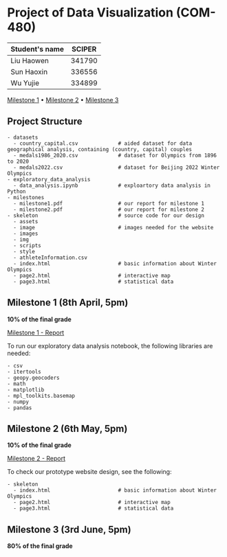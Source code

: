 # Project of Data Visualization (COM-480)

| Student's name | SCIPER |
| -------------- | ------ |
| Liu Haowen | 341790 |
| Sun Haoxin | 336556 |
| Wu Yujie | 334899 |

[Milestone 1](milestones/milestone1.pdf) • [Milestone 2]((milestones/milestone1.pdf)) • [Milestone 3](#milestone-3)

## Project Structure

```
- datasets
  - country_capital.csv             # aided dataset for data geographical analysis, containing (country, capital) couples
  - medals1986_2020.csv             # dataset for Olympics from 1896 to 2020
  - medals2022.csv                  # dataset for Beijing 2022 Winter Olympics
- exploratory_data_analysis
  - data_analysis.ipynb             # exploartory data analysis in Python
- milestones
  - milestone1.pdf                  # our report for milestone 1
  - milestone2.pdf                  # our report for milestone 2
- skeleton                          # source code for our design
  - assets                          
  - image                           # images needed for the website
  - images
  - img
  - scripts
  - style
  - athleteInformation.csv
  - index.html                      # basic information about Winter Olympics
  - page2.html                      # interactive map
  - page3.html                      # statistical data
```


## Milestone 1 (8th April, 5pm)

**10% of the final grade**

[Milestone 1 - Report](milestones/milestone1.pdf)

To run our exploratory data analysis notebook, the following libraries are needed:
```
- csv
- itertools
- geopy.geocoders
- math
- matplotlib
- mpl_toolkits.basemap
- numpy
- pandas
```

## Milestone 2 (6th May, 5pm)

**10% of the final grade**

[Milestone 2 - Report](milestones/milestone2.pdf)

To check our prototype website design, see the following:
```
- skeleton                         
  - index.html                      # basic information about Winter Olympics
  - page2.html                      # interactive map
  - page3.html                      # statistical data
```


## Milestone 3 (3rd June, 5pm)

**80% of the final grade**
